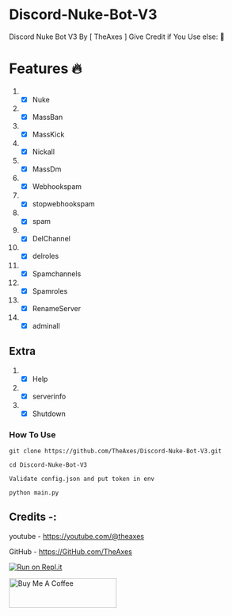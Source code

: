 # Discord-Nuke-Bot-V3
Discord Nuke Bot V3 By [ TheAxes ] Give Credit if You Use else: 🖕

# Features 🔥
1. -[x] Nuke
2. -[x] MassBan
3. -[x] MassKick
4. -[x] Nickall
5. -[x] MassDm
6. -[x] Webhookspam
7. -[x] stopwebhookspam
8. -[x] spam
9. -[x] DelChannel
10. -[x] delroles
11. -[x] Spamchannels
12. -[x] Spamroles
13. -[x] RenameServer
14. -[x] adminall

## Extra
1. -[x] Help
2. -[x] serverinfo
3. -[x] Shutdown

### How To Use

```
git clone https://github.com/TheAxes/Discord-Nuke-Bot-V3.git
```

```
cd Discord-Nuke-Bot-V3
```

```
Validate config.json and put token in env
```

```
python main.py
```

## Credits -:
 youtube - https://youtube.com/@theaxes

 GitHub - https://GitHub.com/TheAxes

[![Run on Repl.it](https://repl.it/badge/github/replit/replbox)](https://replit.com/github/TheAxes/Discord-Nuke-Bot-V3)

<a href="https://www.buymeacoffee.com/AshOp" target="_blank"><img src="https://cdn.buymeacoffee.com/buttons/v2/default-yellow.png" alt="Buy Me A Coffee" style="height: 60px !important;width: 217px !important;" ></a>

